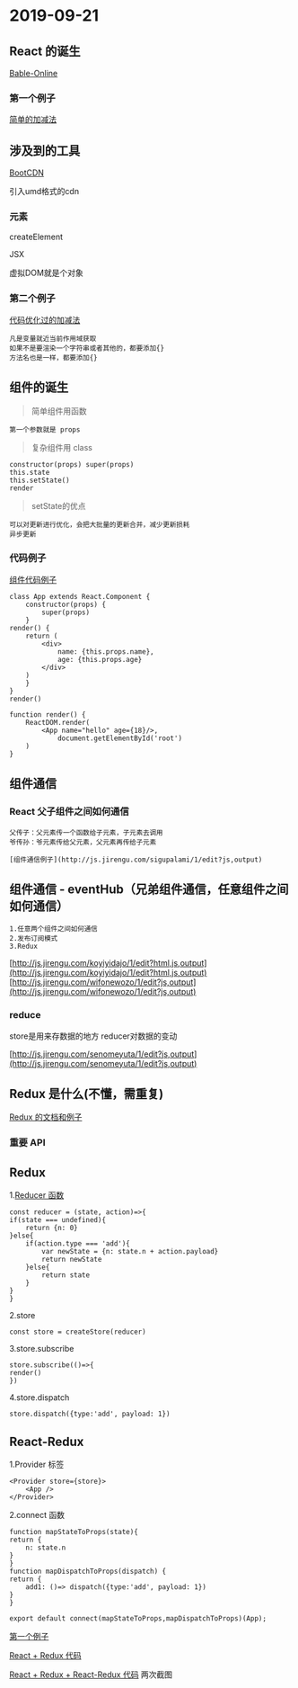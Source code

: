 # 2019-09-21

## React 的诞生

[Bable-Online](https://babeljs.io/docs/en/)

### 第一个例子

[简单的加减法](http://js.jirengu.com/depujabata/1/edit?js,output)

## 涉及到的工具

[BootCDN](https://www.bootcdn.cn)

引入umd格式的cdn

### 元素

createElement

JSX

虚拟DOM就是个对象

### 第二个例子

[代码优化过的加减法](http://js.jirengu.com/pixinagupe/2/edit?html,js,output)

    凡是变量就近当前作用域获取
    如果不是要渲染一个字符串或者其他的，都要添加{}
    方法名也是一样，都要添加{}

## 组件的诞生

> 简单组件用函数

    第一个参数就是 props

>复杂组件用 class

    constructor(props) super(props)
    this.state
    this.setState()
    render

> setState的优点

    可以对更新进行优化，会把大批量的更新合并，减少更新损耗
    异步更新

### 代码例子

[组件代码例子](http://js.jirengu.com/napicihero/1/edit?html,js,output)

    class App extends React.Component {
        constructor(props) {
            super(props)
        }
    render() {
        return (
            <div>
                name: {this.props.name},
                age: {this.props.age}
            </div>
        )
        }
    }
    render()

    function render() {
        ReactDOM.render(
            <App name="hello" age={18}/>,
                document.getElementById('root')
        )
    }

## 组件通信

### React 父子组件之间如何通信

    父传子：父元素传一个函数给子元素，子元素去调用
    爷传孙：爷元素传给父元素，父元素再传给子元素

    [组件通信例子](http://js.jirengu.com/sigupalami/1/edit?js,output)

## 组件通信 - eventHub（兄弟组件通信，任意组件之间如何通信）

    1.任意两个组件之间如何通信
    2.发布订阅模式
    3.Redux

<!-- https://jsbin.com/decamay/edit?js,output -->
[http://js.jirengu.com/koyiyidajo/1/edit?html,js,output](http://js.jirengu.com/koyiyidajo/1/edit?html,js,output)
[http://js.jirengu.com/wifonewozo/1/edit?js,output](http://js.jirengu.com/wifonewozo/1/edit?js,output)

### reduce

store是用来存数据的地方
reducer对数据的变动

<!-- https://jsbin.com/noxopeg/edit?js,output -->
[http://js.jirengu.com/senomeyuta/1/edit?js,output](http://js.jirengu.com/senomeyuta/1/edit?js,output)

## Redux 是什么(不懂，需重复)

[Redux 的文档和例子](https://redux.js.org/introduction/examples)

### 重要 API

## Redux

1.[Reducer 函数](https://cn.redux.js.org/docs/basics/Reducers.html)

    const reducer = (state, action)=>{
    if(state === undefined){
        return {n: 0}
    }else{
        if(action.type === 'add'){
            var newState = {n: state.n + action.payload}
            return newState
        }else{
            return state
        }
    }
    }

2.store

    const store = createStore(reducer)

3.store.subscribe

    store.subscribe(()=>{
    render()
    })

4.store.dispatch

    store.dispatch({type:'add', payload: 1})

## React-Redux

1.Provider 标签

    <Provider store={store}>
        <App />
    </Provider>

2.connect 函数

    function mapStateToProps(state){
    return {
        n: state.n
    }
    }
    function mapDispatchToProps(dispatch) {
    return {
        add1: ()=> dispatch({type:'add', payload: 1})
    }
    }

    export default connect(mapStateToProps,mapDispatchToProps)(App);

[第一个例子](http://js.jirengu.com/jajovafazi/1/edit?html,output)

[React + Redux 代码]()

[React + Redux + React-Redux 代码]()
两次截图
